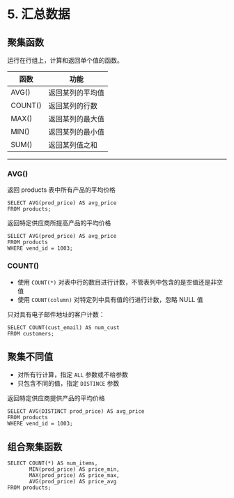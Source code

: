 # 5. 汇总数据

## 聚集函数

运行在行组上，计算和返回单个值的函数。

|函数|功能|
|---|---|
AVG() |返回某列的平均值
COUNT() |返回某列的行数
MAX() |返回某列的最大值
MIN() |返回某列的最小值
SUM() |返回某列值之和

---

### AVG()

返回 products 表中所有产品的平均价格
```
SELECT AVG(prod_price) AS avg_price
FROM products;
```

返回特定供应商所提高产品的平均价格
```
SELECT AVG(prod_price) AS avg_price
FROM products
WHERE vend_id = 1003;
```

### COUNT()

- 使用 `COUNT(*)` 对表中行的数目进行计数，不管表列中包含的是空值还是非空值
- 使用 `COUNT(column)` 对特定列中具有值的行进行计数，忽略 NULL 值

只对具有电子邮件地址的客户计数：

```
SELECT COUNT(cust_email) AS num_cust
FROM customers;
```

## 聚集不同值

- 对所有行计算，指定 `ALL` 参数或不给参数
- 只包含不同的值，指定 `DISTINCE` 参数

返回特定供应商提供产品的平均价格
```
SELECT AVG(DISTINCT prod_price) AS avg_price
FROM products
WHERE vend_id = 1003;
```

## 组合聚集函数

```
SELECT COUNT(*) AS num_items,
       MIN(prod_price) AS price_min,
       MAX(prod_price) AS price_max,
       AVG(prod_price) AS price_avg
FROM products;
```
